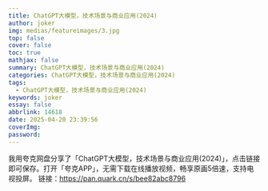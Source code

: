 ```yaml
---
title: ChatGPT大模型，技术场景与商业应用(2024)
author: joker
img: medias/featureimages/3.jpg
top: false
cover: false
toc: true
mathjax: false
summary: ChatGPT大模型，技术场景与商业应用(2024)
categories: ChatGPT大模型，技术场景与商业应用(2024)
tags:
  - ChatGPT大模型，技术场景与商业应用(2024)
keywords: joker
essay: false
abbrlink: 14618
date: 2025-04-20 23:39:56
coverImg:
password:
---
```


我用夸克网盘分享了「ChatGPT大模型，技术场景与商业应用(2024)」，点击链接即可保存。打开「夸克APP」，无需下载在线播放视频，畅享原画5倍速，支持电视投屏。
链接：https://pan.quark.cn/s/bee82abc8796
